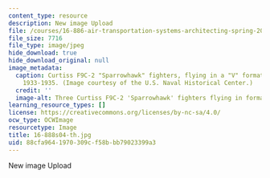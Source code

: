 ```yaml
---
content_type: resource
description: New image Upload
file: /courses/16-886-air-transportation-systems-architecting-spring-2004/88cfa9641970309cf58bbb79023399a3_16-888s04-th.jpg
file_size: 7716
file_type: image/jpeg
hide_download: true
hide_download_original: null
image_metadata:
  caption: Curtiss F9C-2 "Sparrowhawk" fighters, flying in a "V" formation, circa
    1933-1935. (Image courtesy of the U.S. Naval Historical Center.)
  credit: ''
  image-alt: Three Curtiss F9C-2 'Sparrowhawk' fighters flying in formation.
learning_resource_types: []
license: https://creativecommons.org/licenses/by-nc-sa/4.0/
ocw_type: OCWImage
resourcetype: Image
title: 16-888s04-th.jpg
uid: 88cfa964-1970-309c-f58b-bb79023399a3
---
```

New image Upload